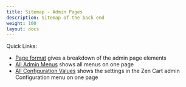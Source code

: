 ```yaml
---
title: Sitemap - Admin Pages
description: Sitemap of the back end 
weight: 100 
layout: docs
---
```


Quick Links: 
- [Page format](/user/admin/admin_page_format/) gives a breakdown of the admin page elements
- [All Admin Menus](/user/admin_pages/menu_sections/) shows all menus on one page
- [All Configuration Values](/user/admin_pages/configuration/all/) shows the settings in the Zen Cart admin Configuration menu on one page
